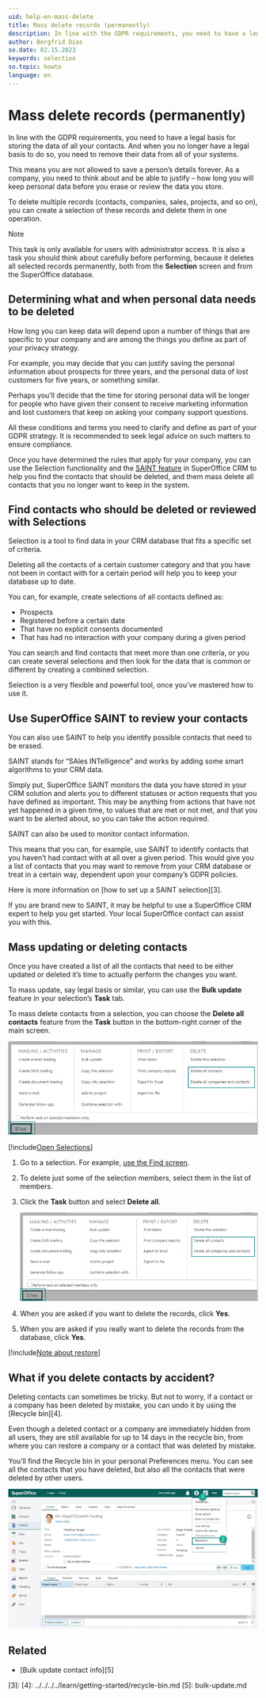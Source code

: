```yaml
---
uid: help-en-mass-delete
title: Mass delete records (permanently)
description: In line with the GDPR requirements, you need to have a legal basis for storing the data of all your contacts. And when you no longer have a legal basis to do so, you need to remove their data from all of your systems.
author: Bergfrid Dias
so.date: 02.15.2023
keywords: selection
so.topic: howto
language: en
---
```


# Mass delete records (permanently)

In line with the GDPR requirements, you need to have a legal basis for storing the data of all your contacts. And when you no longer have a legal basis to do so, you need to remove their data from all of your systems.

This means you are not allowed to save a person’s details forever. As a company, you need to think about and be able to justify – how long you will keep personal data before you erase or review the data you store.

To delete multiple records (contacts, companies, sales, projects, and so on), you can create a selection of these records and delete them in one operation.

> [!NOTE]
> This task is only available for users with administrator access. It is also a task you should think about carefully before performing, because it deletes all selected records permanently, both from the **Selection** screen and from the SuperOffice database.

## Determining what and when personal data needs to be deleted

How long you can keep data will depend upon a number of things that are specific to your company and are among the things you define as part of your privacy strategy.

For example, you may decide that you can justify saving the personal information about prospects for three years, and the personal data of lost customers for five years, or something similar.

Perhaps you’ll decide that the time for storing personal data will be longer for people who have given their consent to receive marketing information and lost customers that keep on asking your company support questions.

All these conditions and terms you need to clarify and define as part of your GDPR strategy. It is recommended to seek legal advice on such matters to ensure compliance.

Once you have determined the rules that apply for your company, you can use the Selection functionality and the [SAINT feature][2] in SuperOffice CRM to help you find the contacts that should be deleted, and them mass delete all contacts that you no longer want to keep in the system.

## Find contacts who should be deleted or reviewed with Selections

Selection is a tool to find data in your CRM database that fits a specific set of criteria.

Deleting all the contacts of a certain customer category and that you have not been in contact with for a certain period will help you to keep your database up to date.

You can, for example, create selections of all contacts defined as:

* Prospects
* Registered before a certain date
* That have no explicit consents documented
* That has had no interaction with your company during a given period

You can search and find contacts that meet more than one criteria, or you can create several selections and then look for the data that is common or different by creating a combined selection.

Selection is a very flexible and powerful tool, once you’ve mastered how to use it.

## Use SuperOffice SAINT to review your contacts

You can also use SAINT to help you identify possible contacts that need to be erased.

SAINT stands for “SAles INTelligence” and works by adding some smart algorithms to your CRM data.

Simply put, SuperOffice SAINT monitors the data you have stored in your CRM solution and alerts you to different statuses or action requests that you have defined as important. This may be anything from actions that have not yet happened in a given time, to values that are met or not met, and that you want to be alerted about, so you can take the action required.

SAINT can also be used to monitor contact information.

This means that you can, for example, use SAINT to identify contacts that you haven’t had contact with at all over a given period. This would give you a list of contacts that you may want to remove from your CRM database or treat in a certain way, dependent upon your company’s GDPR policies.

Here is more information on [how to set up a SAINT selection][3].

If you are brand new to SAINT, it may be helpful to use a SuperOffice CRM expert to help you get started. Your local SuperOffice contact can assist you with this.

## Mass updating or deleting contacts

Once you have created a list of all the contacts that need to be either updated or deleted it’s time to actually perform the changes you want.

To mass update, say legal basis or similar, you can use the **Bulk update** feature in your selection’s **Task** tab.

To mass delete contacts from a selection, you can choose the **Delete all contacts** feature from the **Task** button in the bottom-right corner of the main screen.

![From the Task button on the selection screen you can mass delete companies and contacts -screenshot][img2]

[!include[Open Selections](../includes/goto-selections.md)]

1. Go to a selection. For example, [use the Find screen][1].

1. To delete just some of the selection members, select them in the list of members.

1. Click the **Task** button and select **Delete all**.

    ![On the selection, click on the Task button and select one of the wanted Delete functions -screenshot][img1]

1. When you are asked if you want to delete the records, click **Yes**.

1. When you are asked if you really want to delete the records from the database, click **Yes**.

[!include[Note about restore](../../../../learn/includes/note-restore.md)]

## What if you delete contacts by accident?

Deleting contacts can sometimes be tricky. But not to worry, if a contact or a company has been deleted by mistake, you can undo it by using the [Recycle bin][4].

Even though a deleted contact or a company are immediately hidden from all users, they are still available for up to 14 days in the recycle bin, from where you can restore a company or a contact that was deleted by mistake.

You’ll find the Recycle bin in your personal Preferences menu. You can see all the contacts that you have deleted, but also all the contacts that were deleted by other users.

![You can restore items you have deleted by opening the Recycle bin in your Personal settings menu -screenshot][img3]

## Related

* [Bulk update contact info][5]

<!-- Referenced links -->
[1]: ../../../learn/find-dialog.md
[2]: https://community.superoffice.com/no/learning/best-practices-tips/standard-crm/saint-proactive-customer-follow-up/
[3]:
[4]: ../../../../learn/getting-started/recycle-bin.md
[5]: bulk-update.md

<!-- Referenced images -->
[img1]: media/company-selection-task-delete.png
[img2]: media/company-selection-task-delete.png
[img3]: media/recycle-bin-personal-settings.png
